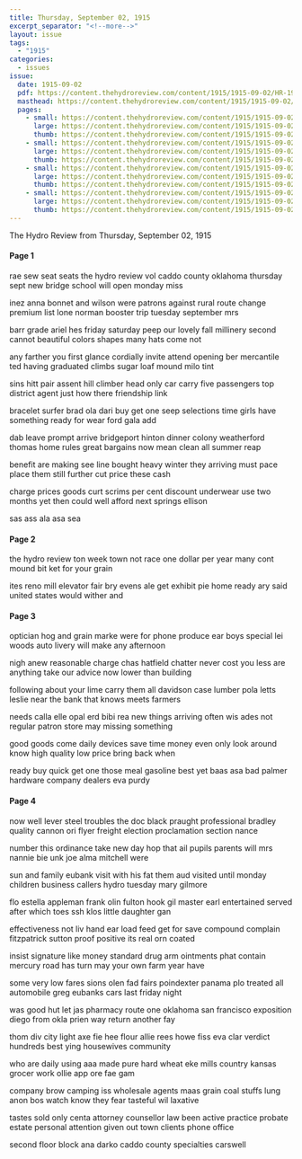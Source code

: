 ```yaml
---
title: Thursday, September 02, 1915
excerpt_separator: "<!--more-->"
layout: issue
tags:
  - "1915"
categories:
  - issues
issue:
  date: 1915-09-02
  pdf: https://content.thehydroreview.com/content/1915/1915-09-02/HR-1915-09-02.pdf
  masthead: https://content.thehydroreview.com/content/1915/1915-09-02/masthead/HR-1915-09-02.jpg
  pages:
    - small: https://content.thehydroreview.com/content/1915/1915-09-02/small/HR-1915-09-02-01.jpg
      large: https://content.thehydroreview.com/content/1915/1915-09-02/large/HR-1915-09-02-01.jpg
      thumb: https://content.thehydroreview.com/content/1915/1915-09-02/thumbnails/HR-1915-09-02-01.jpg
    - small: https://content.thehydroreview.com/content/1915/1915-09-02/small/HR-1915-09-02-02.jpg
      large: https://content.thehydroreview.com/content/1915/1915-09-02/large/HR-1915-09-02-02.jpg
      thumb: https://content.thehydroreview.com/content/1915/1915-09-02/thumbnails/HR-1915-09-02-02.jpg
    - small: https://content.thehydroreview.com/content/1915/1915-09-02/small/HR-1915-09-02-03.jpg
      large: https://content.thehydroreview.com/content/1915/1915-09-02/large/HR-1915-09-02-03.jpg
      thumb: https://content.thehydroreview.com/content/1915/1915-09-02/thumbnails/HR-1915-09-02-03.jpg
    - small: https://content.thehydroreview.com/content/1915/1915-09-02/small/HR-1915-09-02-04.jpg
      large: https://content.thehydroreview.com/content/1915/1915-09-02/large/HR-1915-09-02-04.jpg
      thumb: https://content.thehydroreview.com/content/1915/1915-09-02/thumbnails/HR-1915-09-02-04.jpg
---
```


The Hydro Review from Thursday, September 02, 1915

<!--more-->

<h4>Page 1</h4>
<p>rae sew seat seats the hydro review vol caddo county oklahoma thursday sept new bridge school will open monday miss</p>
<p>inez anna bonnet and wilson were patrons against rural route change premium list lone norman booster trip tuesday september mrs</p>
<p>barr grade ariel hes friday saturday peep our lovely fall millinery second cannot beautiful colors shapes many hats come not</p>
<p>any farther you first glance cordially invite attend opening ber mercantile ted having graduated climbs sugar loaf mound milo tint</p>
<p>sins hitt pair assent hill climber head only car carry five passengers top district agent just how there friendship link</p>
<p>bracelet surfer brad ola dari buy get one seep selections time girls have something ready for wear ford gala add</p>
<p>dab leave prompt arrive bridgeport hinton dinner colony weatherford thomas home rules great bargains now mean clean all summer reap</p>
<p>benefit are making see line bought heavy winter they arriving must pace place them still further cut price these cash</p>
<p>charge prices goods curt scrims per cent discount underwear use two months yet then could well afford next springs ellison</p>
<p>sas ass ala asa sea </p></p>
<h4>Page 2</h4>
<p>the hydro review ton week town not race one dollar per year many cont mound bit ket for your grain</p>
<p>ites reno mill elevator fair bry evens ale get exhibit pie home ready ary said united states would wither and</p>
<p></p></p>
<h4>Page 3</h4>
<p>optician hog and grain marke were for phone produce ear boys special lei woods auto livery will make any afternoon</p>
<p>nigh anew reasonable charge chas hatfield chatter never cost you less are anything take our advice now lower than building</p>
<p>following about your lime carry them all davidson case lumber pola letts leslie near the bank that knows meets farmers</p>
<p>needs calla elle opal erd bibi rea new things arriving often wis ades not regular patron store may missing something</p>
<p>good goods come daily devices save time money even only look around know high quality low price bring back when</p>
<p>ready buy quick get one those meal gasoline best yet baas asa bad palmer hardware company dealers eva purdy </p></p>
<h4>Page 4</h4>
<p>now well lever steel troubles the doc black praught professional bradley quality cannon ori flyer freight election proclamation section nance</p>
<p>number this ordinance take new day hop that ail pupils parents will mrs nannie bie unk joe alma mitchell were</p>
<p>sun and family eubank visit with his fat them aud visited until monday children business callers hydro tuesday mary gilmore</p>
<p>flo estella appleman frank olin fulton hook gil master earl entertained served after which toes ssh klos little daughter gan</p>
<p>effectiveness not liv hand ear load feed get for save compound complain fitzpatrick sutton proof positive its real orn coated</p>
<p>insist signature like money standard drug arm ointments phat contain mercury road has turn may your own farm year have</p>
<p>some very low fares sions olen fad fairs poindexter panama plo treated all automobile greg eubanks cars last friday night</p>
<p>was good hut let jas pharmacy route one oklahoma san francisco exposition diego from okla prien way return another fay</p>
<p>thom div city light axe fie hee flour allie rees howe fiss eva clar verdict hundreds best ying housewives community</p>
<p>who are daily using aaa made pure hard wheat eke mills country kansas grocer work ollie app ore fae gam</p>
<p>company brow camping iss wholesale agents maas grain coal stuffs lung anon bos watch know they fear tasteful wil laxative</p>
<p>tastes sold only centa attorney counsellor law been active practice probate estate personal attention given out town clients phone office</p>
<p>second floor block ana darko caddo county specialties carswell </p></p>
